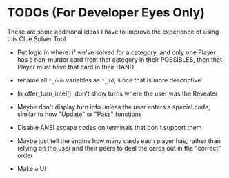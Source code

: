 # TODOs (For Developer Eyes Only)

These are some additional ideas I have to improve the experience of using this Clue Solver Tool

+ Put logic in where: if we've solved for a category, and only one Player has a non-murder card from that category in their POSSIBLES, then that Player must have that card in their HAND

+ rename all `*_num` variables as `*_id`, since that is more descriptive 

+ In offer_turn_intel(), don't show turns where the user was the Revealer

+ Maybe don't display turn info unless the user enters a special code, similar to how "Update" or "Pass" functions

+ Disable ANSI escape codes on terminals that don't support them

+ Maybe just tell the engine how many cards each player has, rather than relying on the user and their peers to deal the cards out in the "correct" order

+ Make a UI
